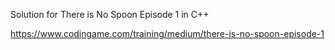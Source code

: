 Solution for There is No Spoon Episode 1 in C++

https://www.codingame.com/training/medium/there-is-no-spoon-episode-1
